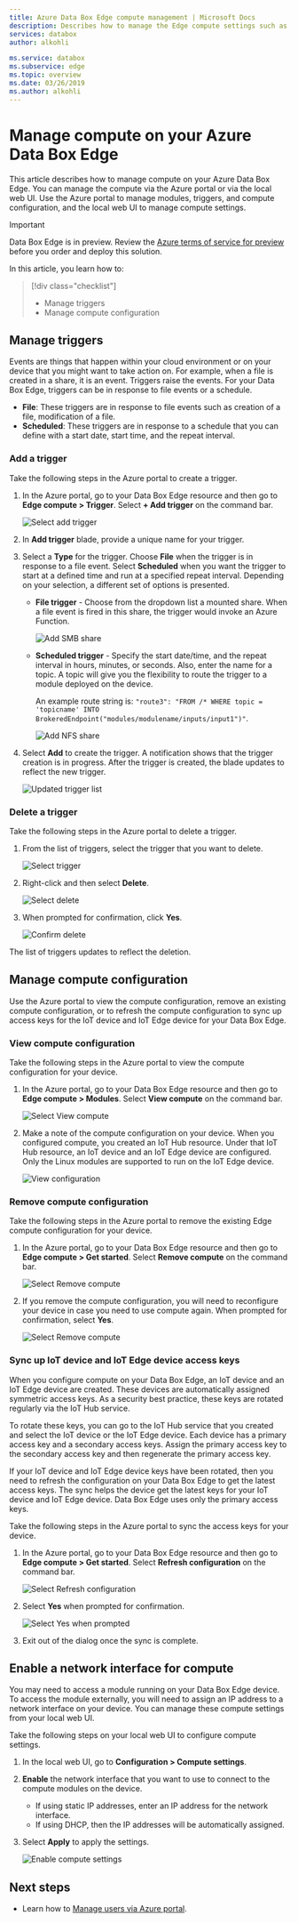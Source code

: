 ```yaml
---
title: Azure Data Box Edge compute management | Microsoft Docs 
description: Describes how to manage the Edge compute settings such as trigger, modules, view compute configuration, remove configuration via the Azure portal on your Azure Data Box Edge.
services: databox
author: alkohli

ms.service: databox
ms.subservice: edge
ms.topic: overview
ms.date: 03/26/2019
ms.author: alkohli
---
```

# Manage compute on your Azure Data Box Edge

This article describes how to manage compute on your Azure Data Box Edge. You can manage the compute via the Azure portal or via the local web UI. Use the Azure portal to manage modules, triggers, and compute configuration, and the local web UI to manage compute settings.

> [!IMPORTANT]
> Data Box Edge is in preview. Review the [Azure terms of service for preview](https://azure.microsoft.com/support/legal/preview-supplemental-terms/) before you order and deploy this solution.


In this article, you learn how to:

> [!div class="checklist"]
> * Manage triggers
> * Manage compute configuration


## Manage triggers

Events are things that happen within your cloud environment or on your device that you might want to take action on. For example, when a file is created in a share, it is an event. Triggers raise the events. For your Data Box Edge, triggers can be in response to file events or a schedule.

- **File**: These triggers are in response to file events such as creation of a file, modification of a file.
- **Scheduled**: These triggers are in response to a schedule that you can define with a start date, start time, and the repeat interval.


### Add a trigger

Take the following steps in the Azure portal to create a trigger.

1. In the Azure portal, go to your Data Box Edge resource and then go to **Edge compute > Trigger**. Select **+ Add trigger** on the command bar.

    ![Select add trigger](media/data-box-edge-manage-compute/add-trigger-1.png)

2. In **Add trigger** blade, provide a unique name for your trigger.
    
    <!--Trigger names can only contain numbers, lowercase letters, and hyphens. The share name must be between 3 and 63 characters long and begin with a letter or a number. Each hyphen must be preceded and followed by a non-hyphen character.-->

3. Select a **Type** for the trigger. Choose **File** when the trigger is in response to a file event. Select **Scheduled** when you want the trigger to start at a defined time and run at a specified repeat interval. Depending on your selection, a different set of options is presented.

    - **File trigger** - Choose from the dropdown list a mounted share. When a file event is fired in this share, the trigger would invoke an Azure Function.

        ![Add SMB share](media/data-box-edge-manage-compute/add-file-trigger.png)

    - **Scheduled trigger** - Specify the start date/time, and the repeat interval in hours, minutes, or seconds. Also, enter the name for a topic. A topic will give you the flexibility to route the trigger to a module deployed on the device.

        An example route string is: `"route3": "FROM /* WHERE topic = 'topicname' INTO BrokeredEndpoint("modules/modulename/inputs/input1")"`.

        ![Add NFS share](media/data-box-edge-manage-compute/add-scheduled-trigger.png)

4. Select **Add** to create the trigger. A notification shows that the trigger creation is in progress. After the trigger is created, the blade updates to reflect the new trigger.
 
    ![Updated trigger list](media/data-box-edge-manage-compute/add-trigger-2.png)

### Delete a trigger

Take the following steps in the Azure portal to delete a trigger.

1. From the list of triggers, select the trigger that you want to delete.

    ![Select trigger](media/data-box-edge-manage-compute/add-trigger-1.png)

2. Right-click and then select **Delete**.

    ![Select delete](media/data-box-edge-manage-compute/add-trigger-1.png)

3. When prompted for confirmation, click **Yes**.

    ![Confirm delete](media/data-box-edge-manage-compute/add-trigger-1.png)

The list of triggers updates to reflect the deletion.

## Manage compute configuration

Use the Azure portal to view the compute configuration, remove an existing compute configuration, or to refresh the compute configuration to sync up access keys for the IoT device and IoT Edge device for your Data Box Edge.

### View compute configuration

Take the following steps in the Azure portal to view the compute configuration for your device.

1. In the Azure portal, go to your Data Box Edge resource and then go to **Edge compute > Modules**. Select **View compute** on the command bar.

    ![Select View compute](media/data-box-edge-manage-compute/view-compute-1.png)

2. Make a note of the compute configuration on your device. When you configured compute, you created an IoT Hub resource. Under that IoT Hub resource, an IoT device and an IoT Edge device are configured. Only the Linux modules are supported to run on the IoT Edge device.

    ![View configuration](media/data-box-edge-manage-compute/view-compute-2.png)


### Remove compute configuration

Take the following steps in the Azure portal to remove the existing Edge compute configuration for your device.

1. In the Azure portal, go to your Data Box Edge resource and then go to **Edge compute > Get started**. Select **Remove compute** on the command bar.

    ![Select Remove compute](media/data-box-edge-manage-compute/remove-compute-1.png)

2. If you remove the compute configuration, you will need to reconfigure your device in case you need to use compute again. When prompted for confirmation, select **Yes**.

    ![Select Remove compute](media/data-box-edge-manage-compute/remove-compute-2.png)

### Sync up IoT device and IoT Edge device access keys

When you configure compute on your Data Box Edge, an IoT device and an IoT Edge device are created. These devices are automatically assigned symmetric access keys. As a security best practice, these keys are rotated regularly via the IoT Hub service.

To rotate these keys, you can go to the IoT Hub service that you created and select the IoT device or the IoT Edge device. Each device has a primary access key and a secondary access keys. Assign the primary access key to the secondary access key and then regenerate the primary access key.

If your IoT device and IoT Edge device keys have been rotated, then you need to refresh the configuration on your Data Box Edge to get the latest access keys. The sync helps the device get the latest keys for your IoT device and IoT Edge device. Data Box Edge uses only the primary access keys.

Take the following steps in the Azure portal to sync the access keys for your device.

1. In the Azure portal, go to your Data Box Edge resource and then go to **Edge compute > Get started**. Select **Refresh configuration** on the command bar.

    ![Select Refresh configuration](media/data-box-edge-manage-compute/refresh-configuration-1.png)

2. Select **Yes** when prompted for confirmation.

     ![Select Yes when prompted](media/data-box-edge-manage-compute/refresh-configuration-2.png)

3. Exit out of the dialog once the sync is complete.

## Enable a network interface for compute

You may need to access a module running on your Data Box Edge device. To access the module externally, you will need to assign an IP address to a network interface on your device. You can manage these compute settings from your local web UI.

Take the following steps on your local web UI to configure compute settings.

1. In the local web UI, go to **Configuration > Compute settings**.  

2. **Enable** the network interface that you want to use to connect to the compute modules on the device. 

    - If using static IP addresses, enter an IP address for the network interface.
    - If using DHCP, then the IP addresses will be automatically assigned.

3. Select **Apply** to apply the settings.

    ![Enable compute settings](media/data-box-edge-manage-compute/compute-settings-1.png)


## Next steps

- Learn how to [Manage users via Azure portal](data-box-edge-manage-users.md).
